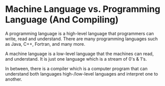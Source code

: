 # Machine Language vs. Programming Language (And Compiling) #

A programming language is a high-level language that programmers can write, read and understand. There are many programming languages such as Java, C++, Fortran, and many more.

A machine language is a low-level language that the machines can read, and understand. It is just one language which is a stream of 0's & 1's. 

In between, there is a compiler which is a computer program that can understand both languages high-/low-level languages and interpret one to another. 

